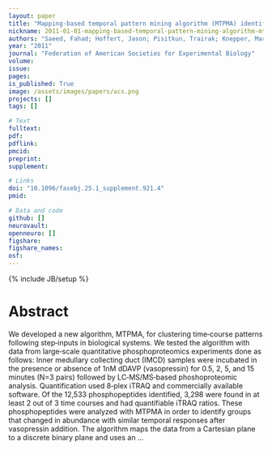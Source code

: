 ```yaml
---
layout: paper
title: "Mapping‐based temporal pattern mining algorithm (MTPMA) identifies unique clusters of phosphopeptides regulated by vasopressin in collecting duct"
nickname: 2011-01-01-mapping‐based-temporal-pattern-mining-algorithm-mtpma-identifies-unique-clusters-of-phosphopeptides-regulated-by-vasopressin-in-collecting-duct
authors: "Saeed, Fahad; Hoffert, Jason; Pisitkun, Trairak; Knepper, Mark; "
year: "2011"
journal: "Federation of American Societies for Experimental Biology"
volume: 
issue:
pages: 
is_published: True
image: /assets/images/papers/acs.png
projects: []
tags: []

# Text
fulltext:
pdf:
pdflink:
pmcid:
preprint: 
supplement:

# Links
doi: "10.1096/fasebj.25.1_supplement.921.4"
pmid:

# Data and code
github: []
neurovault:
openneuro: []
figshare:
figshare_names:
osf:
---
```

{% include JB/setup %}

# Abstract

We developed a new algorithm, MTPMA, for clustering time‐course patterns following step‐inputs in biological systems. We tested the algorithm with data from large‐scale quantitative phosphoproteomics experiments done as follows: Inner medullary collecting duct (IMCD) samples were incubated in the presence or absence of 1nM dDAVP (vasopressin) for 0.5, 2, 5, and 15 minutes (N=3 pairs) followed by LC‐MS/MS‐based phoshoproteomic analysis. Quantification used 8‐plex iTRAQ and commercially available software. Of the 12,533 phosphopeptides identified, 3,298 were found in at least 2 out of 3 time courses and had quantifiable iTRAQ ratios. These phosphopeptides were analyzed with MTPMA in order to identify groups that changed in abundance with similar temporal responses after vasopressin addition. The algorithm maps the data from a Cartesian plane to a discrete binary plane and uses an …
